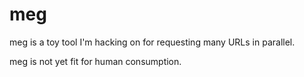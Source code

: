 # meg

meg is a toy tool I'm hacking on for requesting many URLs in parallel.

meg is not yet fit for human consumption.
